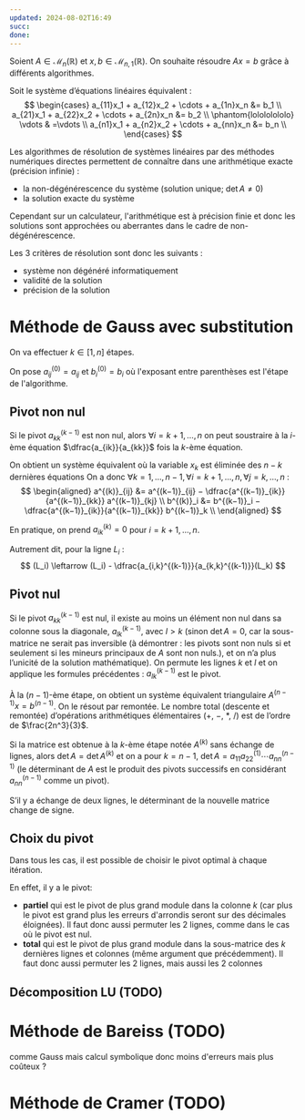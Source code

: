 ```yaml
---
updated: 2024-08-02T16:49
succ: 
done: 
---
```


Soient $A \in \mathcal{M}_n(\mathbb{R})$ et $x,b \in  \mathcal{M}_{n,1}(\mathbb{R})$.
On souhaite résoudre $Ax=b$ grâce à différents algorithmes.

Soit le système d’équations linéaires équivalent :
$$
\begin{cases}
a_{11}x_1 + a_{12}x_2 + \cdots + a_{1n}x_n &= b_1 \\
a_{21}x_1 + a_{22}x_2 + \cdots + a_{2n}x_n &= b_2 \\
\phantom{lolololololo} \vdots & =\vdots \\
a_{n1}x_1 + a_{n2}x_2 + \cdots + a_{nn}x_n &= b_n \\
\end{cases}
$$

Les algorithmes de résolution de systèmes linéaires par des méthodes numériques directes permettent de connaître dans une arithmétique exacte (précision infinie) :
- la non-dégénérescence du système (solution unique; $\det A \neq 0$)
- la solution exacte du système

Cependant sur un calculateur, l'arithmétique est à précision finie et donc les solutions sont approchées ou aberrantes dans le cadre de non-dégénérescence.

Les 3 critères de résolution sont donc les suivants :
- système non dégénéré informatiquement
- validité de la solution
- précision de la solution

# Méthode de Gauss avec substitution

On va effectuer $k \in [1,n]$ étapes.

On pose $a^{(0)}_{ij} = a_{ij}$ et $b^{(0)}_i = b_i$ où l'exposant entre parenthèses est l'étape de l'algorithme.

## Pivot non nul
Si le pivot $a^{(k−1)}_{kk}$ est non nul, alors $\forall i = k+1, \dots, n$ on peut soustraire à la $i$-ème équation $\dfrac{a_{ik}}{a_{kk}}$ fois la $k$-ème équation.

On obtient un système équivalent où la variable $x_k$ est éliminée des $n − k$ dernières équations
On a donc $\forall k = 1, \dots, n − 1, \forall i = k + 1, \dots, n, \forall j = k, \dots, n$ :
$$
\begin{aligned}
a^{(k)}_{ij} &= a^{(k−1)}_{ij} − \dfrac{a^{(k−1)}_{ik}}{a^{(k−1)}_{kk}} a^{(k−1)}_{kj} \\
b^{(k)}_i &= b^{(k−1)}_i − \dfrac{a^{(k−1)}_{ik}}{a^{(k−1)}_{kk}} b^{(k−1)}_k \\
\end{aligned}
$$

En pratique, on prend $a^{(k)}_{ik} = 0$ pour $i = k + 1, \dots, n$.

Autrement dit, pour la ligne $L_i$ :
$$
(L_i) \leftarrow (L_i) - \dfrac{a_{i,k}^{(k-1)}}{a_{k,k}^{(k-1)}}(L_k)
$$

## Pivot nul
Si le pivot $a^{(k−1)}_{kk}$ est nul, il existe au moins un élément non nul dans sa colonne sous la diagonale, $a^{(k−1)}_{lk}$, avec $l > k$ (sinon $\det A = 0$, car la sous-matrice ne serait pas inversible (à démontrer : les pivots sont non nuls si et seulement si les mineurs principaux de $A$ sont non nuls.), et on n’a plus l’unicité de la solution mathématique). On permute les lignes $k$ et $l$ et on applique les formules précédentes : $a^{(k−1)}_{lk}$ est le pivot.

À la $(n − 1)$-ème étape, on obtient un système équivalent triangulaire $A^{(n−1)}x = b^{(n−1)}$. On le résout par remontée. Le nombre total (descente et remontée) d’opérations arithmétiques élémentaires ($+$, $-$, $*$, $/$) est de l’ordre de $\frac{2n^3}{3}$.

Si la matrice est obtenue à la $k$-ème étape notée $A^{(k)}$ sans échange de lignes, alors $\det A = \det A^{(k)}$ et on a pour $k = n−1$, $\det A = a_{11}a^{(1)}_{22} \cdots a^{(n−1)}_{nn}$ (le déterminant de $A$ est le produit des pivots successifs en considérant $a^{(n−1)}_{nn}$ comme un pivot).

S’il y a échange de deux lignes, le déterminant de la nouvelle matrice change de signe.
## Choix du pivot
Dans tous les cas, il est possible de choisir le pivot optimal à chaque itération.

En effet, il y a le pivot:
- **partiel** qui est le pivot de plus grand module dans la colonne $k$ (car plus le pivot est grand plus les erreurs d'arrondis seront sur des décimales éloignées). Il faut donc aussi permuter les 2 lignes, comme dans le cas où le pivot est nul.
- **total** qui est le pivot de plus grand module dans la sous-matrice des $k$ dernières lignes et colonnes (même argument que précédemment). Il faut donc aussi permuter les 2 lignes, mais aussi les 2 colonnes

## Décomposition LU (TODO)
# Méthode de Bareiss (TODO)
comme Gauss mais calcul symbolique donc moins d'erreurs mais plus coûteux ?
# Méthode de Cramer (TODO)
